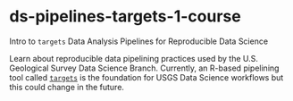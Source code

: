 # ds-pipelines-targets-1-course
Intro to `targets` Data Analysis Pipelines for Reproducible Data Science

Learn about reproducible data pipelining practices used by the U.S. Geological Survey Data Science Branch. Currently, an R-based pipelining tool called [`targets`](https://github.com/ropensci/targets#targets-) is the foundation for USGS Data Science workflows but this could change in the future.
